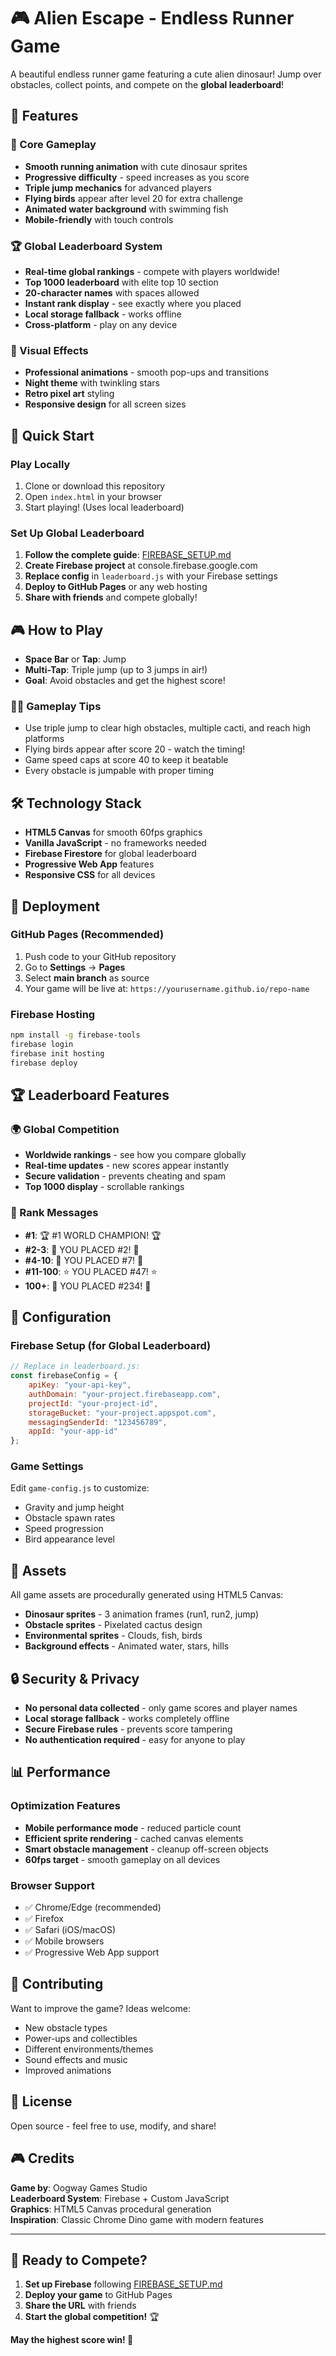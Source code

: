 # 🎮 Alien Escape - Endless Runner Game

A beautiful endless runner game featuring a cute alien dinosaur! Jump over obstacles, collect points, and compete on the **global leaderboard**!

## 🌟 Features

### 🎯 Core Gameplay
- **Smooth running animation** with cute dinosaur sprites
- **Progressive difficulty** - speed increases as you score
- **Triple jump mechanics** for advanced players
- **Flying birds** appear after level 20 for extra challenge
- **Animated water background** with swimming fish
- **Mobile-friendly** with touch controls

### 🏆 Global Leaderboard System
- **Real-time global rankings** - compete with players worldwide!
- **Top 1000 leaderboard** with elite top 10 section
- **20-character names** with spaces allowed
- **Instant rank display** - see exactly where you placed
- **Local storage fallback** - works offline
- **Cross-platform** - play on any device

### 🎨 Visual Effects
- **Professional animations** - smooth pop-ups and transitions
- **Night theme** with twinkling stars
- **Retro pixel art** styling
- **Responsive design** for all screen sizes

## 🚀 Quick Start

### Play Locally
1. Clone or download this repository
2. Open `index.html` in your browser
3. Start playing! (Uses local leaderboard)

### Set Up Global Leaderboard
1. **Follow the complete guide**: [FIREBASE_SETUP.md](FIREBASE_SETUP.md)
2. **Create Firebase project** at console.firebase.google.com
3. **Replace config** in `leaderboard.js` with your Firebase settings
4. **Deploy to GitHub Pages** or any web hosting
5. **Share with friends** and compete globally!

## 🎮 How to Play

- **Space Bar** or **Tap**: Jump
- **Multi-Tap**: Triple jump (up to 3 jumps in air!)
- **Goal**: Avoid obstacles and get the highest score!

### 🏃‍♂️ Gameplay Tips
- Use triple jump to clear high obstacles, multiple cacti, and reach high platforms
- Flying birds appear after score 20 - watch the timing!
- Game speed caps at score 40 to keep it beatable
- Every obstacle is jumpable with proper timing

## 🛠️ Technology Stack

- **HTML5 Canvas** for smooth 60fps graphics
- **Vanilla JavaScript** - no frameworks needed
- **Firebase Firestore** for global leaderboard
- **Progressive Web App** features
- **Responsive CSS** for all devices

## 📱 Deployment

### GitHub Pages (Recommended)
1. Push code to your GitHub repository
2. Go to **Settings** → **Pages**
3. Select **main branch** as source
4. Your game will be live at: `https://yourusername.github.io/repo-name`

### Firebase Hosting
```bash
npm install -g firebase-tools
firebase login
firebase init hosting
firebase deploy
```

## 🏆 Leaderboard Features

### 🌍 Global Competition
- **Worldwide rankings** - see how you compare globally
- **Real-time updates** - new scores appear instantly
- **Secure validation** - prevents cheating and spam
- **Top 1000 display** - scrollable rankings

### 🎯 Rank Messages
- **#1**: 🏆 #1 WORLD CHAMPION! 🏆
- **#2-3**: 🥉 YOU PLACED #2! 🥉  
- **#4-10**: 👑 YOU PLACED #7! 👑
- **#11-100**: ⭐ YOU PLACED #47! ⭐
- **100+**: 🌟 YOU PLACED #234! 🌟

## 🔧 Configuration

### Firebase Setup (for Global Leaderboard)
```javascript
// Replace in leaderboard.js:
const firebaseConfig = {
    apiKey: "your-api-key",
    authDomain: "your-project.firebaseapp.com",
    projectId: "your-project-id",
    storageBucket: "your-project.appspot.com",
    messagingSenderId: "123456789",
    appId: "your-app-id"
};
```

### Game Settings
Edit `game-config.js` to customize:
- Gravity and jump height
- Obstacle spawn rates
- Speed progression
- Bird appearance level

## 🎨 Assets

All game assets are procedurally generated using HTML5 Canvas:
- **Dinosaur sprites** - 3 animation frames (run1, run2, jump)
- **Obstacle sprites** - Pixelated cactus design
- **Environmental sprites** - Clouds, fish, birds
- **Background effects** - Animated water, stars, hills

## 🔒 Security & Privacy

- **No personal data collected** - only game scores and player names
- **Local storage fallback** - works completely offline
- **Secure Firebase rules** - prevents score tampering
- **No authentication required** - easy for anyone to play

## 📊 Performance

### Optimization Features
- **Mobile performance mode** - reduced particle count
- **Efficient sprite rendering** - cached canvas elements
- **Smart obstacle management** - cleanup off-screen objects
- **60fps target** - smooth gameplay on all devices

### Browser Support
- ✅ Chrome/Edge (recommended)
- ✅ Firefox
- ✅ Safari (iOS/macOS)
- ✅ Mobile browsers
- ✅ Progressive Web App support

## 🤝 Contributing

Want to improve the game? Ideas welcome:
- New obstacle types
- Power-ups and collectibles
- Different environments/themes
- Sound effects and music
- Improved animations

## 📝 License

Open source - feel free to use, modify, and share!

## 🎮 Credits

**Game by**: Oogway Games Studio  
**Leaderboard System**: Firebase + Custom JavaScript  
**Graphics**: HTML5 Canvas procedural generation  
**Inspiration**: Classic Chrome Dino game with modern features

---

## 🚀 Ready to Compete?

1. **Set up Firebase** following [FIREBASE_SETUP.md](FIREBASE_SETUP.md)
2. **Deploy your game** to GitHub Pages
3. **Share the URL** with friends
4. **Start the global competition!** 🏆

**May the highest score win! 🎯**
